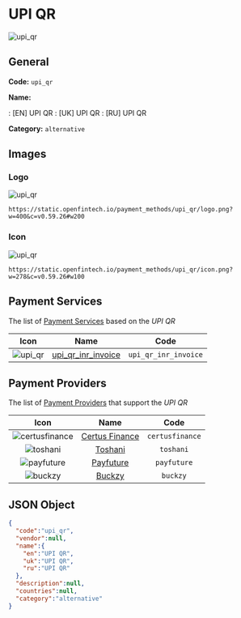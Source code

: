 
# UPI QR 
![upi_qr](https://static.openfintech.io/payment_methods/upi_qr/logo.png?w=400&c=v0.59.26#w200)  

## General 
**Code:** `upi_qr` 
 
**Name:** 
 
:	[EN] UPI QR 
:	[UK] UPI QR 
:	[RU] UPI QR 
 
**Category:** `alternative` 
 

## Images 

### Logo 
![upi_qr](https://static.openfintech.io/payment_methods/upi_qr/logo.png?w=400&c=v0.59.26#w200)  

```
https://static.openfintech.io/payment_methods/upi_qr/logo.png?w=400&c=v0.59.26#w200
```  

### Icon 
![upi_qr](https://static.openfintech.io/payment_methods/upi_qr/icon.png?w=278&c=v0.59.26#w100)  

```
https://static.openfintech.io/payment_methods/upi_qr/icon.png?w=278&c=v0.59.26#w100
```  

## Payment Services 
 
The list of [Payment Services](/payment-services/) based on the _UPI QR_ 

|Icon|Name|Code| 
|:---:|:---:|:---:| 
|![upi_qr](https://static.openfintech.io/payment_methods/upi_qr/icon.png?w=278&c=v0.59.26#w100) |[upi_qr_inr_invoice](/payment-services/upi_qr_inr_invoice/)|`upi_qr_inr_invoice`| 
 

## Payment Providers 
 
The list of [Payment Providers](/payment-providers/) that support the _UPI QR_ 

|Icon|Name|Code| 
|:---:|:---:|:---:| 
|![certusfinance](https://static.openfintech.io/payment_providers/certusfinance/icon.png?w=278&c=v0.59.26#w100) |[Certus Finance](/payment-providers/certusfinance/)|`certusfinance`| 
|![toshani](https://static.openfintech.io/payment_providers/toshani/icon.png?w=278&c=v0.59.26#w100) |[Toshani](/payment-providers/toshani/)|`toshani`| 
|![payfuture](https://static.openfintech.io/payment_providers/payfuture/icon.svg?w=278&c=v0.59.26#w100) |[Payfuture](/payment-providers/payfuture/)|`payfuture`| 
|![buckzy](https://static.openfintech.io/payment_providers/buckzy/icon.png?w=278&c=v0.59.26#w100) |[Buckzy](/payment-providers/buckzy/)|`buckzy`| 
 

## JSON Object 

```json
{
  "code":"upi_qr",
  "vendor":null,
  "name":{
    "en":"UPI QR",
    "uk":"UPI QR",
    "ru":"UPI QR"
  },
  "description":null,
  "countries":null,
  "category":"alternative"
}
```  
